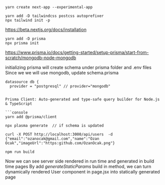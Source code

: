```console
yarn create next-app --experimental-app

yarn add -D tailwindcss postcss autoprefixer
npx tailwind init -p
```

https://beta.nextjs.org/docs/installation

```console
yarn add -D prisma
npx prisma init
```

https://www.prisma.io/docs/getting-started/setup-prisma/start-from-scratch/mongodb-node-mongodb

initializing prisma will create schema under prisma folder and .env files
Since we we will use mongodb, update schema.prisma

````console
datasource db {
  provider = "postgresql" // provider="mongodb"


Prisma Client: Auto-generated and type-safe query builder for Node.js & TypeScript

```console
yarn add @prisma/client

npx plasma generate  // if schema is updated

curl -X POST http://localhost:3000/api/users  -d {"email":"ozanocak@gmail.com","name":"Ozan Ocak","imageUrl":"https:github.com/OzanOcak.png"}
````

```console
npm run build
```

Now we can see server side rendered in run time and generated in build time pages
By add _generateStaticParams_ build in method, we can turn dynamically rendered User component in page.jsx into statically generated page
